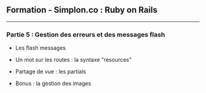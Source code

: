 ## Formation - Simplon.co : Ruby on Rails

<hr/>

### Partie 5 : Gestion des erreurs et des messages flash

* Les flash messages

* Un mot sur les routes : la syntaxe "resources"

* Partage de vue : les partials

* Bonus : la gestion des images
